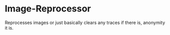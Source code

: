# Image-Reprocessor
 Reprocesses images or just basically clears any traces if there is, anonymity it is.
